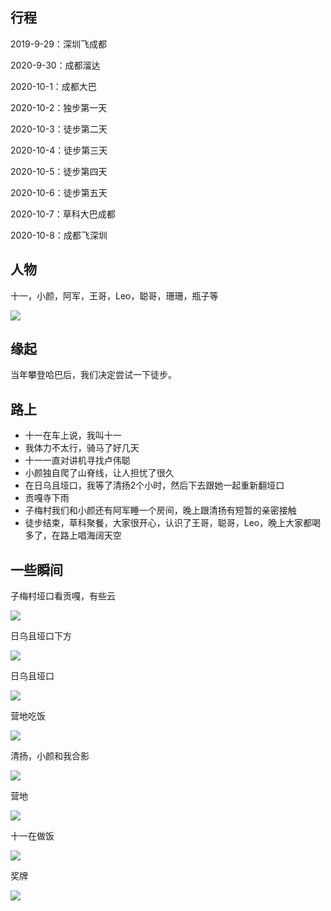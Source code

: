 ## 行程

2019-9-29：深圳飞成都

2020-9-30：成都溜达

2020-10-1：成都大巴

2020-10-2：独步第一天

2020-10-3：徒步第二天

2020-10-4：徒步第三天 

2020-10-5：徒步第四天

2020-10-6：徒步第五天

2020-10-7：草科大巴成都

2020-10-8：成都飞深圳


## 人物

十一，小颜，阿军，王哥，Leo，聪哥，珊珊，瓶子等

![](https://i.postimg.cc/RF4zyFsy/gongga4.jpg)

## 缘起

当年攀登哈巴后，我们决定尝试一下徒步。

## 路上

* 十一在车上说，我叫十一
* 我体力不太行，骑马了好几天
* 十一一直对讲机寻找卢伟聪
* 小颜独自爬了山脊线，让人担忧了很久
* 在日乌且垭口，我等了清扬2个小时，然后下去跟她一起重新翻垭口
* 贡嘎寺下雨
* 子梅村我们和小颜还有阿军睡一个房间，晚上跟清扬有短暂的亲密接触
* 徒步结束，草科聚餐，大家很开心，认识了王哥，聪哥，Leo，晚上大家都喝多了，在路上唱海阔天空



## 一些瞬间

子梅村垭口看贡嘎，有些云

![](https://i.postimg.cc/02Q99zkq/gongga1.jpg)

日乌且垭口下方

![](https://i.postimg.cc/g2Ld61LS/gongga2.jpg)

日乌且垭口

![](https://i.postimg.cc/nL8xKTvH/gongga3.jpg)

营地吃饭

![](https://i.postimg.cc/qRwdTTWR/gongga6.jpg)

清扬，小颜和我合影

![](https://i.postimg.cc/cCJG1zNc/gongga7.jpg)

营地

![](https://i.postimg.cc/Wp9PYsMY/gongga8.jpg)

十一在做饭

![](https://i.postimg.cc/gjBFxKzb/gongga9.jpg)

奖牌

![](https://i.postimg.cc/Bvx0mDg2/gongga5.jpg)
